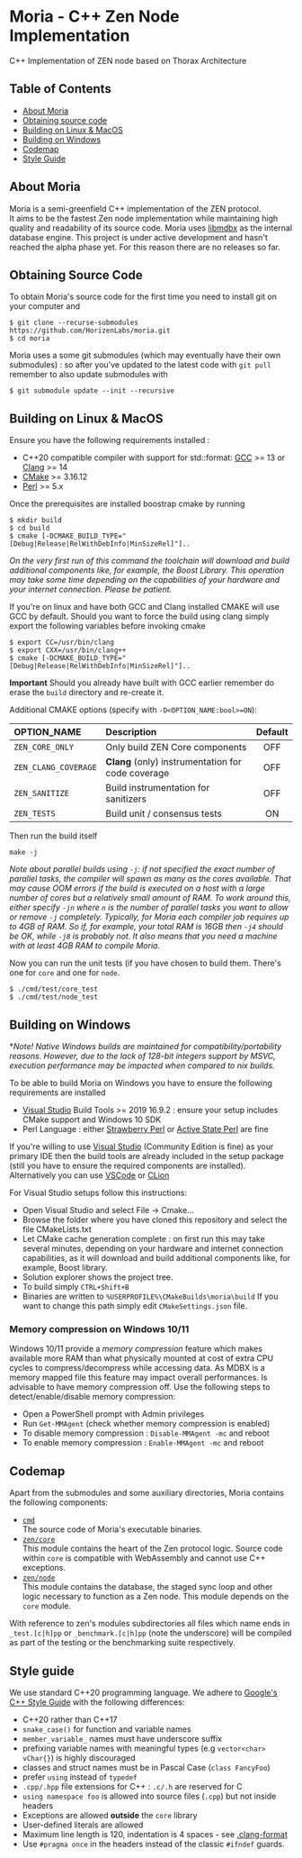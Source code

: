 # Moria - C++ Zen Node Implementation

C++ Implementation of ZEN node based on Thorax Architecture

## Table of Contents

- [About Moria](#about-moria)
- [Obtaining source code](#obtaining-source-code)
- [Building on Linux & MacOS](#building-on-linux--macos)
- [Building on Windows](#building-on-windows)
- [Codemap](#codemap)
- [Style Guide](#style-guide)

[CMake]: http://cmake.org
[Google's C++ Style Guide]: https://google.github.io/styleguide/cppguide.html
[libmdbx]: https://gitflic.ru/project/erthink/
[Visual Studio]: https://www.visualstudio.com/downloads
[VSCode]: https://www.visualstudio.com/downloads
[CLion]: https://www.jetbrains.com/clion/download/

## About Moria

Moria is a semi-greenfield C++ implementation of the ZEN protocol.  
It aims to be the fastest Zen node implementation while maintaining high quality and readability of its source code.
Moria uses [libmdbx] as the internal database engine.
This project is under active development and hasn't reached the alpha phase yet. For this reason there are no releases so far.

## Obtaining Source Code

To obtain Moria's source code for the first time you need to install git on your computer and
```shell
$ git clone --recurse-submodules https://github.com/HorizenLabs/moria.git
$ cd moria
```
Moria uses a some git submodules (which may eventually have their own submodules) : so after you've updated to the latest code with `git pull` remember to also update submodules with
```shell
$ git submodule update --init --recursive
```
## Building on Linux & MacOS

Ensure you have the following requirements installed :
- C++20 compatible compiler with support for std::format: [GCC](https://www.gnu.org/software/gcc/) >= 13 or [Clang](https://clang.llvm.org/) >= 14
- [CMake] >= 3.16.12
- [Perl](https://www.perl.org/) >= 5.x

Once the prerequisites are installed boostrap cmake by running
```shell
$ mkdir build
$ cd build
$ cmake [-DCMAKE_BUILD_TYPE="[Debug|Release|RelWithDebInfo|MinSizeRel]"]..
```
_On the very first run of this command the toolchain will download and build additional components like, for example, the Boost Library.
This operation may take some time depending on the capabilities of your hardware and your internet connection.
Please be patient._

If you're on linux and have both GCC and Clang installed CMAKE will use GCC by default. Should you want to force the build using clang simply export the
following variables before invoking cmake
```shell
$ export CC=/usr/bin/clang
$ export CXX=/usr/bin/clang++
$ cmake [-DCMAKE_BUILD_TYPE="[Debug|Release|RelWithDebInfo|MinSizeRel]"]..
```
**Important** Should you already have built with GCC earlier remember do erase the `build` directory and re-create it.

Additional CMAKE options (specify with `-D<OPTION_NAME:bool>=ON`):

| OPTION_NAME          | Description                                        | Default |
|:---------------------|:---------------------------------------------------|:-------:|
| `ZEN_CORE_ONLY`      | Only build ZEN Core components                     |   OFF   |
| `ZEN_CLANG_COVERAGE` | **Clang** (only) instrumentation for code coverage |   OFF   |
| `ZEN_SANITIZE`       | Build instrumentation for sanitizers               |   OFF   |
| `ZEN_TESTS`          | Build unit / consensus tests                       |   ON    |

Then run the build itself
```shell
make -j
```
_Note about parallel builds using `-j`: if not specified the exact number of parallel tasks, the compiler will spawn as many
as the cores available. That may cause OOM errors if the build is executed on a host with a large number of cores but a relatively
small amount of RAM. To work around this, either specify `-jn` where `n` is the number of parallel tasks you want to allow or
remove `-j` completely. Typically, for Moria each compiler job requires up to 4GB of RAM. So if, for example, your total RAM is 16GB
then `-j4` should be OK, while `-j8` is probably not. It also means that you need a machine with at least 4GB RAM to compile Moria._

Now you can run the unit tests (if you have chosen to build them. There's one for `core` and one for `node`.
```shell
$ ./cmd/test/core_test
$ ./cmd/test/node_test
```

## Building on Windows
**Note! Native Windows builds are maintained for compatibility/portability reasons.
However, due to the lack of 128-bit integers support by MSVC, execution performance may be impacted when compared to *nix builds.**

To be able to build Moria on Windows you have to ensure the following requirements are installed
- [Visual Studio] Build Tools >= 2019 16.9.2 : ensure your setup includes CMake support and Windows 10 SDK 
- Perl Language : either [Strawberry Perl](https://strawberryperl.com/) or [Active State Perl](https://www.activestate.com/products/perl/) are fine

If you're willing to use [Visual Studio] (Community Edition is fine) as your primary IDE then the build tools are already included in the setup package (still you have to ensure the required components are installed).
Alternatively you can use [VSCode] or [CLion]

For Visual Studio setups follow this instructions:
- Open Visual Studio and select File -> Cmake...
- Browse the folder where you have cloned this repository and select the file CMakeLists.txt
- Let CMake cache generation complete : on first run this may take several minutes, depending on your hardware and internet connection capabilities,  as it will download and build additional components like, for example, Boost library.
- Solution explorer shows the project tree.
- To build simply `CTRL+Shift+B`
- Binaries are written to `%USERPROFILE%\CMakeBuilds\moria\build` If you want to change this path simply edit `CMakeSettings.json` file.

### Memory compression on Windows 10/11

Windows 10/11 provide a _memory compression_ feature which makes available more RAM than what physically mounted at cost of extra CPU cycles to compress/decompress while accessing data. As MDBX is a memory mapped file this feature may impact overall performances. Is advisable to have memory compression off.
Use the following steps to detect/enable/disable memory compression:
* Open a PowerShell prompt with Admin privileges
* Run `Get-MMAgent` (check whether memory compression is enabled)
* To disable memory compression : `Disable-MMAgent -mc` and reboot
* To enable memory compression : `Enable-MMAgent -mc` and reboot

## Codemap
Apart from the submodules and some auxiliary directories, Moria contains the following components:
* [`cmd`](./cmd)
  <br /> The source code of Moria's executable binaries.
* [`zen/core`](./zen/core)
  <br /> This module contains the heart of the Zen protocol logic.
  Source code within `core` is compatible with WebAssembly and cannot use C++ exceptions.
* [`zen/node`](./zen/node)
  <br /> This module contains the database, the staged sync loop and other logic necessary to function as a Zen node.
  This module depends on the `core` module.

With reference to zen's modules subdirectories all files which name ends in `_test.[c|h]pp` or `_benchmark.[c|h]pp` (note the underscore) 
will be compiled as part of the testing or the benchmarking suite respectively.

## Style guide
We use standard C++20 programming language.
We adhere to [Google's C++ Style Guide] with the following differences:
- C++20 rather than C++17
- `snake_case()` for function and variable names
- `member_variable_` names must have underscore suffix
- prefixing variable names with meaningful types (e.g `vector<char> vChar{}`) is highly discouraged
- classes and struct names must be in Pascal Case (`class FancyFoo`)
- prefer `using` instead of `typedef`
- `.cpp/.hpp` file extensions for C++ : `.c/.h` are reserved for C
- `using namespace foo` is allowed into source files (`.cpp`) but not inside headers
- Exceptions are allowed **outside** the `core` library
- User-defined literals are allowed
- Maximum line length is 120, indentation is 4 spaces - see [.clang-format](.clang-format)
- Use `#pragma once` in the headers instead of the classic `#ifndef` guards.